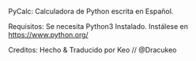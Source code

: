 PyCalc:
Calculadora de Python escrita en Español.

Requisitos:
Se necesita Python3 Instalado. Instálese en https://www.python.org/

Creditos:
Hecho & Traducido por Keo // @Dracukeo
